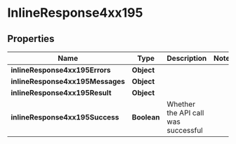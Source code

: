 # InlineResponse4xx195

## Properties
Name | Type | Description | Notes
------------ | ------------- | ------------- | -------------
**inlineResponse4xx195Errors** | **Object** |  | 
**inlineResponse4xx195Messages** | **Object** |  | 
**inlineResponse4xx195Result** | **Object** |  | 
**inlineResponse4xx195Success** | **Boolean** | Whether the API call was successful | 
